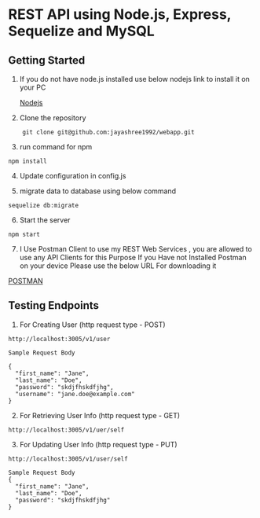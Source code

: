 # REST API using Node.js, Express, Sequelize and MySQL


## Getting Started
1. If you do not have node.js installed use below nodejs link to install it on your PC

    [Nodejs](https://nodejs.org/en/)

2. Clone the repository
```
    git clone git@github.com:jayashree1992/webapp.git
```

3. run command for npm 
```
npm install
```

4. Update configuration in config.js

5. migrate data to database using below command
```
sequelize db:migrate
```
6. Start the server
```
npm start
```
7. I Use Postman Client to use my REST Web Services , you are allowed to use any API Clients for this Purpose If you Have not Installed Postman on your device Please use the below URL For downloading it

[POSTMAN](https://www.postman.com/downloads/)



## Testing Endpoints

1. For Creating User
(http request type - POST)

```
http://localhost:3005/v1/user
```

```
Sample Request Body

{
  "first_name": "Jane",
  "last_name": "Doe",
  "password": "skdjfhskdfjhg",
  "username": "jane.doe@example.com"
}
```

2. For Retrieving User Info
(http request type - GET)

```
http://localhost:3005/v1/uer/self
```


3. For Updating User Info
(http request type - PUT)

```
http://localhost:3005/v1/user/self
```

```
Sample Request Body
{
  "first_name": "Jane",
  "last_name": "Doe",
  "password": "skdjfhskdfjhg"
}
```
